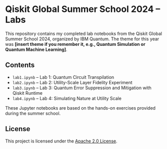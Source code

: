 # Qiskit Global Summer School 2024 – Labs

This repository contains my completed lab notebooks from the Qiskit Global Summer School 2024, organized by IBM Quantum. The theme for this year was **[insert theme if you remember it, e.g., Quantum Simulation or Quantum Machine Learning]**.

## Contents

- `lab1.ipynb` – Lab 1: Quantum Circuit Transpilation
- `lab2.ipynb` – Lab 2: Utility-Scale Layer Fidelity Experiment
- `lab3.ipynb` – Lab 3: Quantum Error Suppression and Mitigation with Qiskit Runtime
- `lab4.ipynb` – Lab 4: Simulating Nature at Utility Scale
  
These Jupyter notebooks are based on the hands-on exercises provided during the summer school.

## License

This project is licensed under the [Apache 2.0 License](LICENSE).
